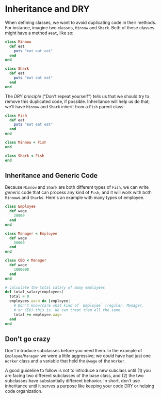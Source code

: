 # Inheritance and DRY

When defining classes, we want to avoid duplicating code in their
methods. For instance, imagine two classes, `Minnow` and `Shark`. Both
of these classes might have a method `#eat`, like so:

```ruby
class Minnow
  def eat
    puts "eat eat eat"
  end
end

class Shark
  def eat
    puts "eat eat eat"
  end
end
```

The *DRY principle* ("Don't repeat yourself") tells us that we should
try to remove this duplicated code, if possible. Inheritance will help
us do that; we'll have `Minnow` and `Shark` inherit from a `Fish`
parent class:

```ruby
class Fish
  def eat
    puts "eat eat eat"
  end
end

class Minnow < Fish
end

class Shark < Fish
end
```

## Inheritance and Generic Code

Because `Minnow` and `Shark` are both different types of `Fish`, we
can write *generic* code that can process any kind of `Fish`, and it
will work with both `Minnow`s and `Shark`s. Here's an example with
many types of employee.

```ruby
class Employee
  def wage
    20000
  end
end

class Manager < Employee
  def wage
    50000
  end
end

class CEO < Manager
  def wage
    1000000
  end
end

# calculate the total salary of many employees
def total_salary(employees)
  total = 0
  employees.each do |employee|
    # Don't know/care what kind of `Employee` (regular, Manager,
    # or CEO) this is. We can treat them all the same.
    total += employee.wage
  end
end
```

## Don't go crazy

Don't introduce subclasses before you need them. In the example of
`Employee`/`Manager` we were a little aggressive; we could have had
just one `Worker` class and a variable that held the `@wage` of the
`Worker`.

A good guideline to follow is not to introduce a new subclass until
(1) you are facing two different subclasses of the base class, and (2)
the two subclasses have substantially different behavior. In short,
don't use inheritance until it serves a purpose like keeping your code
DRY or helping code organization.
